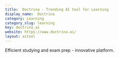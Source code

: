 ```yaml
---
title:  Doctrina - Trending AI tool for Learning
display_name:  Doctrina
category: Learning
category_slug: learning
key: doctrina_ai
website: https://www.doctrina.ai/
layout: aitool
---
```


Efficient studying and exam prep - innovative platform.
